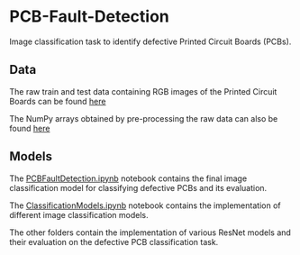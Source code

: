 # PCB-Fault-Detection
Image classification task to identify defective Printed Circuit Boards (PCBs).

## Data
The raw train and test data containing RGB images of the Printed Circuit Boards can be found [here](https://drive.google.com/drive/folders/11-WROAtjIFlhLVrW0aLnfpno-9md6OnU?usp=sharing)

The NumPy arrays obtained by pre-processing the raw data can also be found [here](https://drive.google.com/drive/folders/11-WROAtjIFlhLVrW0aLnfpno-9md6OnU?usp=sharing)

## Models

The [PCBFaultDetection.ipynb](https://github.com/sreesai1412/PCB-Fault-Detection/blob/master/PCBFaultDetection.ipynb) notebook contains the final image classification model for classifying defective PCBs and its evaluation.

The [ClassificationModels.ipynb](https://github.com/sreesai1412/PCB-Fault-Detection/blob/master/ClassificationModels.ipynb) notebook contains the implementation of different image classification models.

The other folders contain the implementation of various ResNet models and their evaluation on the defective PCB classification task.

